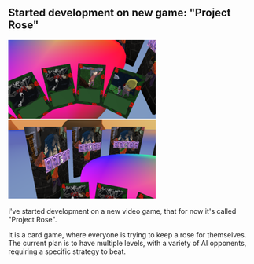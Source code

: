 ## Started development on new game: "Project Rose"

![Project Rose announcement screenshot 1](../images/news/project_rose-announce-1.png "Project Rose work in progress footage 1")
![Project Rose announcement screenshot 2](../images/news/project_rose-announce-2.png "Project Rose work in progress footage 2")

I've started development on a new video game, that for now it's called "Project Rose".

It is a card game, where everyone is trying to keep a rose for themselves. The current plan is to have multiple levels, with a variety of AI opponents, requiring a specific strategy to beat.
